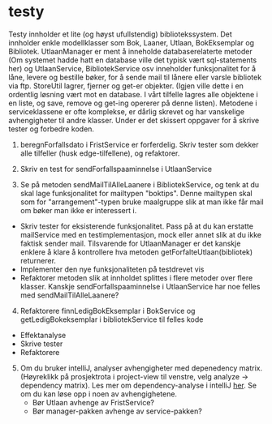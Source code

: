 testy
=====
Testy innholder et lite (og høyst ufullstendig) bibliotekssystem. Det innholder enkle modellklasser som Bok, Laaner, Utlaan, BokEksemplar og Bibliotek. UtlaanManager er ment å inneholde databaserelaterte metoder (Om systemet hadde hatt en database ville det typisk vært sql-statements her) og UtlaanService, BibliotekService osv inneholder funksjonalitet for å låne, levere og bestille bøker, for å sende mail til lånere eller varsle bibliotek via ftp. StoreUtil lagrer, fjerner og get-er objekter. (Igjen ville dette i en ordentlig løsning vært mot en database. I vårt tilfelle lagres alle objektene i en liste, og save, remove og get-ing opererer på denne listen). Metodene i serviceklassene er ofte komplekse, er dårlig skrevet og har vanskelige avhengigheter til andre klasser.
Under er det skissert oppgaver for å skrive tester og forbedre koden. 

1. beregnForfallsdato i FristService er forferdelig. Skriv tester som dekker alle tilfeller (husk edge-tilfellene), og refaktorer.

2. Skriv en test for sendForfallspaaminnelse i UtlaanService

3. Se på metoden sendMailTilAlleLaanere i BibliotekService, og tenk at du skal lage funksjonalitet for mailtypen "boktips". Denne mailtypen skal som for "arrangement"-typen bruke maalgruppe slik at man ikke får mail om bøker man ikke er interessert i. 
  * Skriv tester for eksisterende funksjonalitet. Pass på at du kan erstatte mailService med en testimplementasjon, mock eller annet slik at du ikke faktisk sender mail. Tilsvarende for UtlaanManager er det kanskje enklere å klare å kontrollere hva metoden getForfalteUtlaan(bibliotek) returnerer.
  * Implementer den nye funksjonaliteten på testdrevet vis 
  * Refaktorer metoden slik at innholdet splittes i flere metoder over flere klasser. Kanskje sendForfallspaaminnelse i UtlaanService har noe felles med sendMailTilAlleLaanere?
  
4. Refaktorere finnLedigBokEksemplar i BokService og getLedigBokeksemplar i bibliotekService til felles kode
  * Effektanalyse
  * Skrive tester
  * Refaktorere

5. Om du bruker intelliJ, analyser avhengigheter med depenedency matrix. (Høyreklikk på prosjektrota i project-view til venstre, velg analyze -> dependency matrix). Les mer om dependency-analyse i intelliJ [her](http://www.jetbrains.com/idea/features/dependency_analysis.html). Se om du kan løse opp i noen av avhengighetene.
   *  Bør Utlaan avhenge av FristService?
   *  Bør manager-pakken avhenge av service-pakken?
